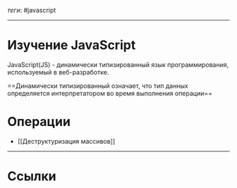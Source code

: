 *теги*: #javascript
___
# Изучение JavaScript

JavaScript(JS) - динамически типизированный язык программирования, используемый в веб-разработке. 

==Динамически типизированный означает, что тип данных определяется интерпретатором во время выполнения операции==

# Операции

- [[Деструктуризация массивов]]



___
# Ссылки